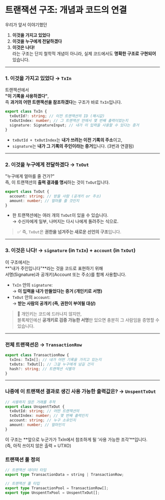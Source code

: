 # 트랜잭션 구조: 개념과 코드의 연결

우리가 앞서 이야기했던

1. **이것을 가지고 있었다**
2. **이것을 누구에게 전달하겠다**
3. **이것은 나다!**  
   라는 구조는 단지 철학적 개념이 아니라, 실제 코드에서도 **명확한 구조로 구현되어** 있습니다.

---

### 1. **이것을 가지고 있었다 → `TxIn`**

트랜잭션에서  
**"이 기록을 사용하겠다"**,  
즉 **과거의 어떤 트랜잭션을 참조하겠다**는 구조가 바로 `TxIn`입니다.

```ts
export class TxIn {
  txOutId?: string; // 이전 트랜잭션의 ID (해시값)
  txOutIndex: number; // 그 트랜잭션 안에서 몇 번째 출력이었는지
  signature: SignatureInput; // 내가 이 입력을 사용할 수 있다는 증거
}
```

- `txOutId + txOutIndex`는 **내가 쓰려는 이전 기록의 주소**이고,
- `signature`는 **내가 그 기록의 주인이라는 증거**입니다. (3번과 연결됨)

---

### 2. **이것을 누구에게 전달하겠다 → `TxOut`**

"누구에게 얼마를 줄 건가?"  
즉, 이 트랜잭션의 **출력 결과를 명시**하는 것이 `TxOut`입니다.

```ts
export class TxOut {
  account: string; // 받을 사람 (공개키 or 주소)
  amount: number; // 얼마를 줄 것인지
}
```

- 한 트랜잭션에는 여러 개의 `TxOut`이 있을 수 있습니다.  
  → 수신자에게 일부, 나머지는 다시 나에게 돌려주는 식으로.

> ✅ 즉, `TxOut`은 **권한을 넘겨주는 새로운 선언의 구조**입니다.

---

### 3. **이것은 나다! → `signature` (in `TxIn`) + `account` (in `TxOut`)**

이 구조에서는  
**"내가 주인입니다"**라는 것을 코드로 표현하기 위해  
서명(Signature)과 공개키(Account 또는 주소)를 함께 사용합니다.

- `TxIn` 안의 `signature`:  
  → **이 입력을 내가 만들었다는 증거 (개인키로 서명)**
- `TxOut` 안의 `account`:  
  → **받는 사람의 공개키 (즉, 권한이 부여될 대상)**

> 🔐 개인키는 코드에 드러나지 않지만,  
> 블록체인에선 **공개키로 검증 가능한 서명**만 있으면 충분히 그 사람임을 증명할 수 있습니다.

---

### 전체 트랜잭션은 → `TransactionRow`

```ts
export class TransactionRow {
  txIns: TxIn[]; // 내가 어떤 기록을 가지고 있는지
  txOuts: TxOut[]; // 그걸 누구에게 넘길 건지
  hash?: string; // 트랜잭션 식별자
}
```

---

### 나중에 이 트랜잭션 결과로 생긴 사용 가능한 출력값은? → `UnspentTxOut`

```ts
// 사용하지 않은 거래를 추적
export class UnspentTxOut {
  txOutId: string; // 어떤 트랜잭션의
  txOutIndex: number; // 몇 번째 출력인지
  account: string; // 누구 소유인지
  amount: number; // 얼마인지
}
```

이 구조는 **앞으로 누군가가 TxIn에서 참조하게 될 ‘사용 가능한 조각’**입니다.  
(즉, 아직 쓰이지 않은 출력 = UTXO)

### 트랜잭션 풀 정의

```ts
// 트랜잭션 데이터 타입
export type TransactionData = string | TransactionRow;

// 트랜잭션 풀 타입
export type TransactionPool = TransactionRow[];
export type UnspentTxPool = UnspentTxOut[];
```
